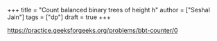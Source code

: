 +++
title = "Count balanced binary trees of height h"
author = ["Seshal Jain"]
tags = ["dp"]
draft = true
+++

<https://practice.geeksforgeeks.org/problems/bbt-counter/0>
